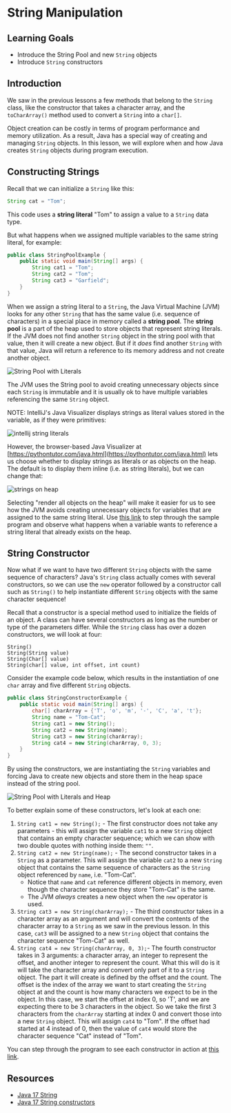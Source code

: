 # String Manipulation

## Learning Goals

- Introduce the String Pool and new `String` objects
- Introduce `String` constructors

## Introduction

We saw in the previous lessons a few methods that belong to the `String` class,
like the constructor that takes a character array, and the `toCharArray()`
method used to convert a `String` into a `char[]`.

Object creation can be costly in terms of program performance and memory utilization.
As a result, Java  has a special way of creating and managing `String` objects.
In this lesson, we will explore when and how Java creates `String` objects during program execution.

## Constructing Strings

Recall that we can initialize a `String` like this:

```java
String cat = "Tom";
```

This code uses a **string literal** "Tom" to assign a value to a `String` data type.

But what happens when we assigned multiple variables to the same string literal,
for example:

```java
public class StringPoolExample {
    public static void main(String[] args) {
        String cat1 = "Tom";
        String cat2 = "Tom";
        String cat3 = "Garfield";
    }
}
```

When we assign a string literal to a `String`, the Java Virtual Machine (JVM) looks for any other
`String` that has the same value (i.e. sequence of characters) in a special place in memory called a
**string pool**. The **string pool** is a part of the heap used to store
objects that represent string literals. If the JVM does not find another `String`
object in the string pool with that value, then it will create a new object.
But if it _does_ find another `String` with that value, Java will return a reference to its memory
address and not create another object.

![String Pool with Literals](https://curriculum-content.s3.amazonaws.com/6676/java-mod2-strings/string_heap_1.png)

The JVM uses the String pool to avoid creating unnecessary objects
since each `String` is immutable and it is usually ok to have multiple variables
referencing the same `String` object.

NOTE: IntelliJ's Java Visualizer displays strings as literal values stored in the variable,
as if they were primitives:

![intellij string literals](https://curriculum-content.s3.amazonaws.com/6676/java-mod2-strings/intellij_string.png)

However, the browser-based Java Visualizer at [https://pythontutor.com/java.html](https://pythontutor.com/java.html) lets us choose whether to display strings as literals
or as objects on the heap.  The default is to display them inline (i.e. as string literals),
but we can change that:

![strings on heap](https://curriculum-content.s3.amazonaws.com/6676/java-mod2-strings/pythontutor_select_heap.png)

Selecting "render all objects on the heap" will make it easier for us to see how
the JVM avoids creating unnecessary objects for variables that are
assigned to the same string literal.  Use  [this link](https://pythontutor.com/visualize.html#code=public%20class%20StringPool%20%7B%0A%20%20%20%20public%20static%20void%20main%28String%5B%5D%20args%29%20%7B%0A%20%20%20%20%20%20%20%20String%20cat1%20%3D%20%22Tom%22%3B%0A%20%20%20%20%20%20%20%20String%20cat2%20%3D%20%22Tom%22%3B%0A%20%20%20%20%20%20%20%20String%20cat3%20%3D%20%22Garfield%22%3B%0A%20%20%20%20%7D%0A%7D&cumulative=false&heapPrimitives=true&mode=edit&origin=opt-frontend.js&py=java&rawInputLstJSON=%5B%5D&textReferences=false)
to step through the sample program and observe what happens when a variable wants to reference
a string literal that already exists on the heap.

## String Constructor

Now what if we want to have two different `String` objects with the same sequence of characters?
Java's `String` class actually comes with several constructors, so we can use the `new`
operator followed by a constructor call such as `String()`
to help instantiate different `String` objects with the same character sequence!

Recall that a constructor is a special
method used to initialize the fields of an object. A class can have several
constructors as long as the number or type of the parameters differ.
While the `String` class has over a dozen constructors, we will look at four:


```text
String()
String(String value)
String(Char[] value)
String(char[] value, int offset, int count)
```


Consider the example code below, which results in the instantiation of
one `char` array and five different `String` objects.

```java
public class StringConstructorExample {
    public static void main(String[] args) {
        char[] charArray = {'T', 'o', 'm', '-', 'C', 'a', 't'};
        String name = "Tom-Cat";
        String cat1 = new String();
        String cat2 = new String(name);
        String cat3 = new String(charArray);
        String cat4 = new String(charArray, 0, 3);
    }
}
```

By using the constructors, we are instantiating the `String` variables and
forcing Java to create new objects and store them in the heap space instead of
the string pool.

![String Pool with Literals and Heap](https://curriculum-content.s3.amazonaws.com/6676/java-mod2-strings/string_constructors.png)


To better explain some of these constructors, let's look at each one:

1. `String cat1 = new String();` - The first constructor does not take any parameters - this will assign
   the  variable `cat1` to a new `String` object that contains an empty character sequence; which we can show with two
   double quotes with nothing inside them: `""`.
2. `String cat2 = new String(name);` - The second constructor takes in a `String` as a parameter. This will
   assign the variable `cat2` to a new `String` object that contains the same sequence of characters as the
   `String` object referenced by `name`, i.e. "Tom-Cat".
   - Notice that `name` and `cat` reference different objects in memory,
     even though the character sequence they store "Tom-Cat" is the same.
   - The JVM *always* creates a new object when the `new` operator is used.
3. `String cat3 = new String(charArray);` - The third constructor takes in a character array
   as an argument and will convert the contents of the character array to a `String`
   as we saw in the previous lesson. In this case, `cat3` will be assigned to a new `String` object
   that contains the character sequence "Tom-Cat" as well.
4. `String cat4 = new String(charArray, 0, 3);`- The fourth constructor
   takes in 3 arguments: a character array, an integer
   to represent the offset, and another integer to represent the count. What
   this will do is it will take the character array and convert only part of it
   to a `String` object. The part it will create is defined by the offset and
   the count. The offset is the index of the array we want to start creating the
   `String` object at and the count is how many characters we expect to be in
   the object. In this case, we start the offset at index 0, so 'T', and we are
   expecting there to be 3 characters in the object. So we take the first 3
   characters from the `charArray` starting at index 0 and convert those into a
   new `String` object. This will assign `cat4` to "Tom". If the offset had
   started at 4 instead of 0, then the value of `cat4` would store the character
   sequence  "Cat" instead of "Tom".

You can step through the program to see each constructor in action at
[this link](https://pythontutor.com/visualize.html#code=public%20class%20StringCatExample%20%7B%0A%20%20%20%20public%20static%20void%20main%28String%5B%5D%20args%29%20%7B%0A%20%20%20%20%20%20%20%20char%5B%5D%20charArray%20%3D%20%7B'T',%20'o',%20'm',%20'-',%20'C',%20'a',%20't'%7D%3B%0A%20%20%20%20%20%20%20%20String%20name%20%3D%20%22Tom-Cat%22%3B%0A%20%20%20%20%20%20%20%20String%20cat1%20%3D%20new%20String%28%29%3B%0A%20%20%20%20%20%20%20%20String%20cat2%20%3D%20new%20String%28name%29%3B%0A%20%20%20%20%20%20%20%20String%20cat3%20%3D%20new%20String%28charArray%29%3B%0A%20%20%20%20%20%20%20%20String%20cat4%20%3D%20new%20String%28charArray,%200,%203%29%3B%0A%20%20%20%20%7D%0A%7D&cumulative=false&curInstr=0&heapPrimitives=true&mode=display&origin=opt-frontend.js&py=java&rawInputLstJSON=%5B%5D&textReferences=false).



## Resources

- [Java 17 String](https://docs.oracle.com/en/java/javase/17/docs/api/java.base/java/lang/String.html)   
- [Java 17 String constructors](https://docs.oracle.com/en/java/javase/17/docs/api/java.base/java/lang/String.html#constructor-summary)

